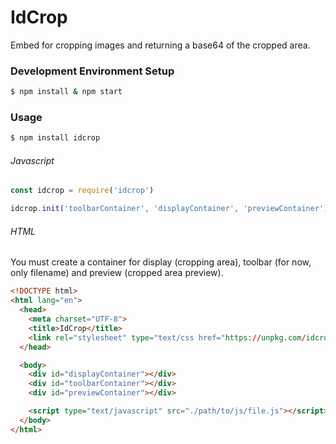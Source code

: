 # IdCrop

Embed for cropping images and returning a base64 of the cropped area.

### Development Environment Setup

```bash
$ npm install & npm start
```

### Usage

```bash
$ npm install idcrop
```

###### Javascript

```js
const idcrop = require('idcrop')

idcrop.init('toolbarContainer', 'displayContainer', 'previewContainer')
```

###### HTML

You must create a container for display (cropping area), toolbar (for now, only
filename) and preview (cropped area preview).

```html
<!DOCTYPE html>
<html lang="en">
  <head>
    <meta charset="UTF-8">
    <title>IdCrop</title>
    <link rel="stylesheet" type="text/css href="https://unpkg.com/idcrop@1.0.1/dist/css/main.min.css">
  </head>

  <body>
    <div id="displayContainer"></div>
    <div id="toolbarContainer"></div>
    <div id="previewContainer"></div>

    <script type="text/javascript" src="./path/to/js/file.js"></script>
  </body>
</html>
```
